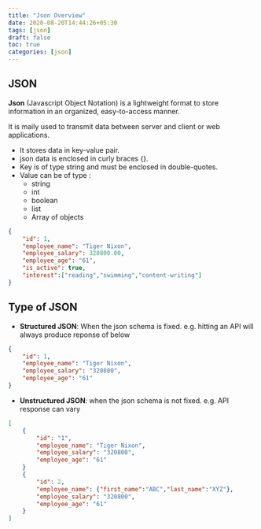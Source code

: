 ```yaml
---
title: "Json Overview"
date: 2020-08-20T14:44:26+05:30
tags: [json]
draft: false
toc: true
categories: [json]
---
```

## JSON
**Json** (Javascript Object Notation) is a lightweight format to store information in an organized, easy-to-access manner. 

It is maily used to transmit data between server and client or web applications.

- It stores data in key-value pair. 
- json data is enclosed in curly braces {}.
- Key is of type string and must be enclosed in double-quotes.
- Value can be of type :
    - string
    - int
    - boolean
    - list
    - Array of objects

```json
{
    "id": 1,
    "employee_name": "Tiger Nixon",
    "employee_salary": 320800.00,
    "employee_age": "61",
    "is_active": true,
    "interest":["reading","swimming","content-writing"]
}
```

## Type of JSON

- **Structured JSON**: When the json schema is fixed. e.g. hitting an API will always produce reponse of below 
```json
{
    "id": 1,
    "employee_name": "Tiger Nixon",
    "employee_salary": "320800",
    "employee_age": "61"
}
```

- **Unstructured JSON**: when the json schema is not fixed. e.g. API response can vary
```json
[
    {
        "id": "1",
        "employee_name": "Tiger Nixon",
        "employee_salary": "320800",
        "employee_age": "61"
    }
    {
        "id": 2,
        "employee_name": {"first_name":"ABC","last_name":"XYZ"},
        "employee_salary": "320800",
        "employee_age": "61"
    }
]
```
